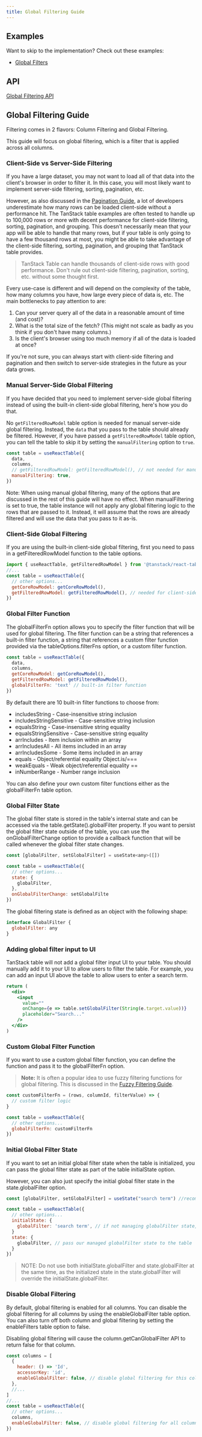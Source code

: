 ```yaml
---
title: Global Filtering Guide
---
```


## Examples

Want to skip to the implementation? Check out these examples:

- [Global Filters](../../framework/react/examples/filters-global)

## API

[Global Filtering API](../../api/features/global-filtering)

## Global Filtering Guide

Filtering comes in 2 flavors: Column Filtering and Global Filtering.

This guide will focus on global filtering, which is a filter that is applied across all columns.

### Client-Side vs Server-Side Filtering

If you have a large dataset, you may not want to load all of that data into the client's browser in order to filter it. In this case, you will most likely want to implement server-side filtering, sorting, pagination, etc.

However, as also discussed in the [Pagination Guide](../pagination#should-you-use-client-side-pagination), a lot of developers underestimate how many rows can be loaded client-side without a performance hit. The TanStack table examples are often tested to handle up to 100,000 rows or more with decent performance for client-side filtering, sorting, pagination, and grouping. This doesn't necessarily mean that your app will be able to handle that many rows, but if your table is only going to have a few thousand rows at most, you might be able to take advantage of the client-side filtering, sorting, pagination, and grouping that TanStack table provides.

> TanStack Table can handle thousands of client-side rows with good performance. Don't rule out client-side filtering, pagination, sorting, etc. without some thought first.

Every use-case is different and will depend on the complexity of the table, how many columns you have, how large every piece of data is, etc. The main bottlenecks to pay attention to are:

1. Can your server query all of the data in a reasonable amount of time (and cost)?
2. What is the total size of the fetch? (This might not scale as badly as you think if you don't have many columns.)
3. Is the client's browser using too much memory if all of the data is loaded at once?

If you're not sure, you can always start with client-side filtering and pagination and then switch to server-side strategies in the future as your data grows.

### Manual Server-Side Global Filtering

If you have decided that you need to implement server-side global filtering instead of using the built-in client-side global filtering, here's how you do that.

No `getFilteredRowModel` table option is needed for manual server-side global filtering. Instead, the `data` that you pass to the table should already be filtered. However, if you have passed a `getFilteredRowModel` table option, you can tell the table to skip it by setting the `manualFiltering` option to `true`.

```jsx
const table = useReactTable({
  data,
  columns,
  // getFilteredRowModel: getFilteredRowModel(), // not needed for manual server-side global filtering
  manualFiltering: true,
})
```

Note: When using manual global filtering, many of the options that are discussed in the rest of this guide will have no effect. When manualFiltering is set to true, the table instance will not apply any global filtering logic to the rows that are passed to it. Instead, it will assume that the rows are already filtered and will use the data that you pass to it as-is.

### Client-Side Global Filtering

If you are using the built-in client-side global filtering, first you need to pass in a getFilteredRowModel function to the table options.

```jsx
import { useReactTable, getFilteredRowModel } from '@tanstack/react-table'
//...
const table = useReactTable({
  // other options...
  getCoreRowModel: getCoreRowModel(),
  getFilteredRowModel: getFilteredRowModel(), // needed for client-side global filtering
})
```

### Global Filter Function

The globalFilterFn option allows you to specify the filter function that will be used for global filtering. The filter function can be a string that references a built-in filter function, a string that references a custom filter function provided via the tableOptions.filterFns option, or a custom filter function.

```jsx
const table = useReactTable({
  data,
  columns,
  getCoreRowModel: getCoreRowModel(),
  getFilteredRowModel: getFilteredRowModel(),
  globalFilterFn: 'text' // built-in filter function
})
```

By default there are 10 built-in filter functions to choose from:

- includesString - Case-insensitive string inclusion
- includesStringSensitive - Case-sensitive string inclusion
- equalsString - Case-insensitive string equality
- equalsStringSensitive - Case-sensitive string equality
- arrIncludes - Item inclusion within an array
- arrIncludesAll - All items included in an array
- arrIncludesSome - Some items included in an array
- equals - Object/referential equality Object.is/===
- weakEquals - Weak object/referential equality ==
- inNumberRange - Number range inclusion

You can also define your own custom filter functions either as the globalFilterFn table option.

### Global Filter State

The global filter state is stored in the table's internal state and can be accessed via the table.getState().globalFilter property. If you want to persist the global filter state outside of the table, you can use the onGlobalFilterChange option to provide a callback function that will be called whenever the global filter state changes.

```jsx
const [globalFilter, setGlobalFilter] = useState<any>([])

const table = useReactTable({
  // other options...
  state: {
    globalFilter,
  },
  onGlobalFilterChange: setGlobalFilte
})
```

The global filtering state is defined as an object with the following shape:

```jsx
interface GlobalFilter {
  globalFilter: any
}
```

### Adding global filter input to UI

TanStack table will not add a global filter input UI to your table. You should manually add it to your UI to allow users to filter the table. For example, you can add an input UI above the table to allow users to enter a search term.

```jsx
return (
  <div>
    <input
      value=""
      onChange={e => table.setGlobalFilter(String(e.target.value))}
      placeholder="Search..."
    />
  </div>
)
```

### Custom Global Filter Function

If you want to use a custom global filter function, you can define the function and pass it to the globalFilterFn option.

> **Note:** It is often a popular idea to use fuzzy filtering functions for global filtering. This is discussed in the [Fuzzy Filtering Guide](./fuzzy-filtering.md).

```jsx
const customFilterFn = (rows, columnId, filterValue) => {
  // custom filter logic
}

const table = useReactTable({
  // other options...
  globalFilterFn: customFilterFn
})
```

### Initial Global Filter State

If you want to set an initial global filter state when the table is initialized, you can pass the global filter state as part of the table initialState option.

However, you can also just specify the initial global filter state in the state.globalFilter option.

```jsx
const [globalFilter, setGlobalFilter] = useState("search term") //recommended to initialize globalFilter state here

const table = useReactTable({
  // other options...
  initialState: {
    globalFilter: 'search term', // if not managing globalFilter state, set initial state here
  }
  state: {
    globalFilter, // pass our managed globalFilter state to the table
  }
})
```

> NOTE: Do not use both initialState.globalFilter and state.globalFilter at the same time, as the initialized state in the state.globalFilter will override the initialState.globalFilter.

### Disable Global Filtering

By default, global filtering is enabled for all columns. You can disable the global filtering for all columns by using the enableGlobalFilter table option. You can also turn off both column and global filtering by setting the enableFilters table option to false.

Disabling global filtering will cause the column.getCanGlobalFilter API to return false for that column.

```jsx
const columns = [
  {
    header: () => 'Id',
    accessorKey: 'id',
    enableGlobalFilter: false, // disable global filtering for this column
  },
  //...
]
//...
const table = useReactTable({
  // other options...
  columns,
  enableGlobalFilter: false, // disable global filtering for all columns
})
```
